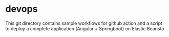 # devops

This git directory contains sample workflows for github action and a script to deploy a complete application (Angular + Springboot) on Elastic Beansta
